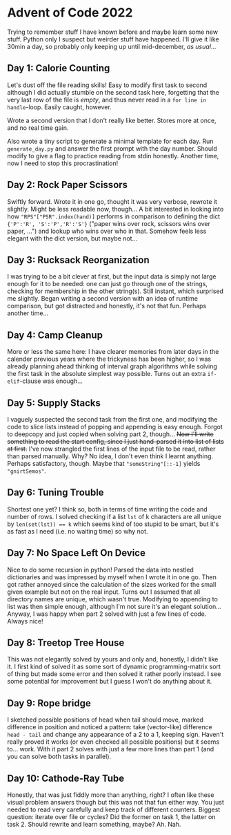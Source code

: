 # Advent of Code 2022
Trying to remember stuff I have known before and maybe learn some new stuff. Python only I suspect but weirder stuff have happened. I'll give it like 30min a day, so probably only keeping up until mid-december, *as usual*... 

## Day 1: Calorie Counting
Let's dust off the file reading skills! Easy to modify first task to second although I did actually stumble on the second task here, forgetting that the very last row of the file is *empty*, and thus never read in a `for line in handle`-loop. Easily caught, however.

Wrote a second version that I don't really like better. Stores more at once, and no real time gain.

Also wrote a tiny script to generate a minimal template for each day. Run `generate_day.py` and answer the first prompt with the day number. Should modify to give a flag to practice reading from stdin honestly. Another time, now I need to stop this procrastination!

## Day 2: Rock Paper Scissors
Swiftly forward. Wrote it in one go, thought it was very verbose, rewrote it slightly. Might be less readable now, though... A bit interested in looking into how `"RPS"["PSR".index(hand)]` performs in comparison to defining the dict `{'P':'R', 'S':'P','R':'S'}` ("paper wins over rock, scissors wins over paper, ...") and lookup who wins over who in that. Somehow feels less elegant with the dict version, but maybe not...

## Day 3: Rucksack Reorganization
I was trying to be a bit clever at first, but the input data is simply not large enough for it to be needed: one can just go through one of the strings, checking for membership in the other string(s). Still instant, which surprised me slightly. Began writing a second version with an idea of runtime comparison, but got distracted and honestly, it's not that fun. Perhaps another time...

## Day 4: Camp Cleanup
More or less the same here: I have clearer memories from later days in the calender previous years where the trickyness has been higher, so I was already planning ahead thinking of interval graph algorithms while solving the first task in the absolute simplest way possible. Turns out an extra `if-elif`-clause was enough...

## Day 5: Supply Stacks
I vaguely suspected the second task from the first one, and modifying the code to slice lists instead of popping and appending is easy enough. Forgot to deepcopy and just copied when solving part 2, though... ~~Now I'll write something to read the start config, since I just hand-parsed it into list of lists at first.~~ I've now strangled the first lines of the input file to be read, rather than parsed manually. Why? No idea, I don't even think I learnt anything. Perhaps satisfactory, though. Maybe that `"someString"[::-1]` yields `"gnirtSemos"`. 

## Day 6: Tuning Trouble
Shortest one yet? I think so, both in terms of time writing the code and number of rows. I solved checking if a list `lst` of k characters are all unique by `len(set(lst)) == k` which seems kind of too stupid to be smart, but it's as fast as I need (i.e. no waiting time) so why not.

## Day 7: No Space Left On Device
Nice to do some recursion in python! Parsed the data into nestled dictionaries and was impressed by myself when I wrote it in one go. Then got rather annoyed since the calculation of the sizes  worked for the small given example but not on the real input. Turns out I assumed that all directory names are unique, which wasn't true. Modifying to appending to list was then simple enough, although I'm not sure it's an elegant solution... Anyway, I was happy when part 2 solved with just a few lines of code. Always nice!

## Day 8: Treetop Tree House
This was not elegantly solved by yours and only and, honestly, I didn't like it. I first kind of solved it as some sort of dynamic programming-matrix sort of thing but made some error and then solved it rather poorly instead. I see some potential for improvement but I guess I won't do anything about it.

## Day 9: Rope bridge
I sketched possible positions of head when tail should move, marked difference in position and noticed a pattern: take (vector-like) difference `head - tail` and change any appearance of a 2 to a 1, keeping sign. Haven't really proved it works (or even checked all possible positions) but it seems to... work. With it part 2 solves with just a few more lines than part 1 (and you can solve both tasks in parallel).

## Day 10: Cathode-Ray Tube
Honestly, that was just fiddly more than anything, right? I often like these visual problem answers though but this was not that fun either way. You just needed to read very carefully and keep track of different counters. Biggest question: iterate over file or cycles? Did the former on task 1, the latter on task 2. Should rewrite and learn something, maybe? Ah. Nah.  